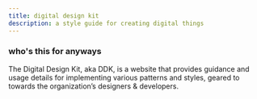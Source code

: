 ```yaml
---
title: digital design kit
description: a style guide for creating digital things
---
```


### who's this for anyways

<p class="font-size-base text-gray-dark">The Digital Design Kit, aka DDK, is a website that provides guidance and usage details for implementing various patterns and styles, geared to towards the organization’s designers & developers.</p>